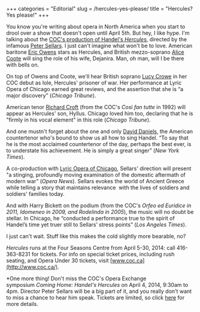 +++
categories = "Editorial"
slug = /hercules-yes-please/
title = "Hercules? Yes please!"
+++

You know you're writing about opera in North America when you start to drool over a show that doesn't open until April 5th. But hey, I like hype. I'm talking about the [COC's production of Handel's _Hercules_](http://www.coc.ca/PerformancesAndTickets/1314Season/Hercules.aspx), directed by the infamous [Peter Sellars](http://en.wikipedia.org/wiki/Peter_Sellars). I just can't imagine what won't be to love. American baritone [Eric Owens](http://imgartists.com/artist/eric_owens) stars as Hercules, and British mezzo-soprano [Alice Coote](http://imgartists.com/artist/alice_coote) will sing the role of his wife, Dejanira. Man, oh man, will I be there with bells on.

On top of Owens and Coote, we'll hear British soprano [Lucy Crowe](http://www.askonasholt.co.uk/artists/singers/soprano/lucy-crowe) in her COC debut as Iole, Hercules' prisoner of war. Her performance at Lyric Opera of Chicago earned great reviews, and the assertion that she is “a major discovery” (_Chicago Tribune_).

American tenor [Richard Croft](http://imgartists.com/artist/richard_croft) (from the COC's _Così fan tutte_ in 1992) will appear as Hercules' son, Hyllus. Chicago loved him too, declaring that he is "firmly in his vocal element" in this role (_Chicago Tribune_).

And one mustn't forget about the one and only [David Daniels](http://www.danielssings.com/), the American countertenor who's bound to show us all how to sing Handel. “To say that he is the most acclaimed countertenor of the day, perhaps the best ever, is to understate his achievement. He is simply a great singer” (_New York Times_).

A co-production with [Lyric Opera of Chicago](http://latimesblogs.latimes.com/culturemonster/2011/03/opera-review-peter-sellars-stages-handels-hercules-in-chicago.html), Sellars' direction will present "a stinging, profoundly moving examination of the domestic aftermath of modern war” (_Opera News_). Sellars evokes the world of Ancient Greece while telling a story that maintains relevance  with the lives of soldiers and soldiers' families today.

And with Harry Bickett on the podium (from the COC's _Orfeo ed Euridice in 2011, Idomeneo in 2009, and Rodelinda in 2005_), the music will no doubt be stellar. In Chicago, he “conducted a performance true to the spirit of Handel’s time yet truer still to Sellars’ stress points” (_Los Angeles Times_).

I just can't wait. Stuff like this makes the cold slightly more bearable, no?

_Hercules_ runs at the Four Seasons Centre from April 5-30, 2014: call 416-363-8231 for tickets. For info on special ticket prices, including rush seating, and Opera Under 30 tickets, visit [www.coc.ca](http://www.coc.ca/).

*One more thing! Don't miss the COC's Opera Exchange symposium _Coming Home: Handel's Hercules_ on April 4, 2014, 9:30am to 4pm. Director Peter Sellars will be a big part of it, and you really don't want to miss a chance to hear him speak. Tickets are limited, so click [here](http://coc.ca/ExploreAndLearn/Adults/TheOperaExchange.aspx) for more details.
